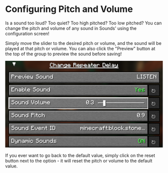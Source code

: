 # Configuring Pitch and Volume

Is a sound too loud? Too quiet? Too high pitched? Too low pitched? You can change the pitch and volume of any sound in Sounds' using the configuration screen!

Simply move the slider to the desired pitch or volume, and the sound will be played at that pitch or volume. You can also click the "Preview" button at the top of the group to preview the sound before saving!

![slider](slider.png)

If you ever want to go back to the default value, simply click on the reset button next to the option - it will reset the pitch or volume to the default value.

